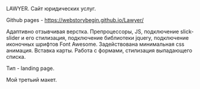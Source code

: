 LAWYER. Сайт юридических услуг.

Github pages - https://webstorybegin.github.io/Lawyer/

Адаптивно отзывчивая верстка. Препроцессоры, JS, подключение slick-slider и его стилизация, подключение библиотеки jquery, подключение иконочных шрифтов Font Awesome. 
Задействована минимальная css анимация. Вставка карты. Работа с формами, стилизация выпадающего списка.

Тип - landing page.

Мой третьий макет.
